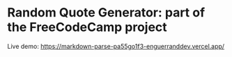 # Random Quote Generator: part of the FreeCodeCamp project

Live demo: https://markdown-parse-pa55go1f3-enguerranddev.vercel.app/
